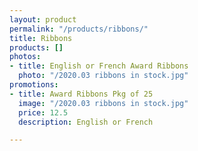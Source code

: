 ```yaml
---
layout: product
permalink: "/products/ribbons/"
title: Ribbons
products: []
photos:
- title: English or French Award Ribbons
  photo: "/2020.03 ribbons in stock.jpg"
promotions:
- title: Award Ribbons Pkg of 25
  image: "/2020.03 ribbons in stock.jpg"
  price: 12.5
  description: English or French

---
```

